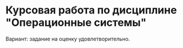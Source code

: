 # Курсовая работа по дисциплине "Операционные системы"
Вариант: задание на оценку удовлетворительно.
